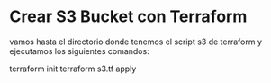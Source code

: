 # Crear S3 Bucket con Terraform

vamos hasta el directorio donde tenemos el script s3 de terraform y ejecutamos los siguientes comandos:

terraform init
terraform s3.tf apply
